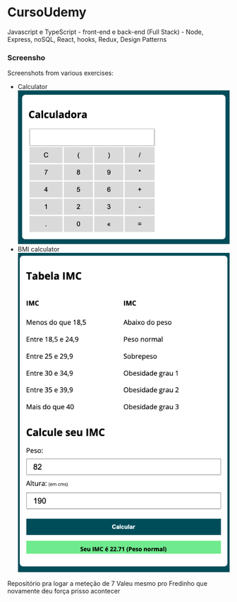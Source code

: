 # CursoUdemy
Javascript e TypeScript - front-end e back-end (Full Stack) - Node, Express, noSQL, React, hooks, Redux, Design Patterns

### Screensho

Screenshots from various exercises:
- Calculator
![Calculator](cursoJS/screenshots/calculator.png)
- BMI calculator
![BMI](cursoJS/screenshots/BMI.png)


Repositório pra logar a meteção de 7
Valeu mesmo pro Fredinho que novamente deu força prisso acontecer
